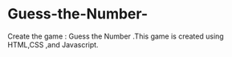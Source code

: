 # Guess-the-Number-
Create the game : Guess the Number .This game  is created using HTML,CSS ,and  Javascript.
